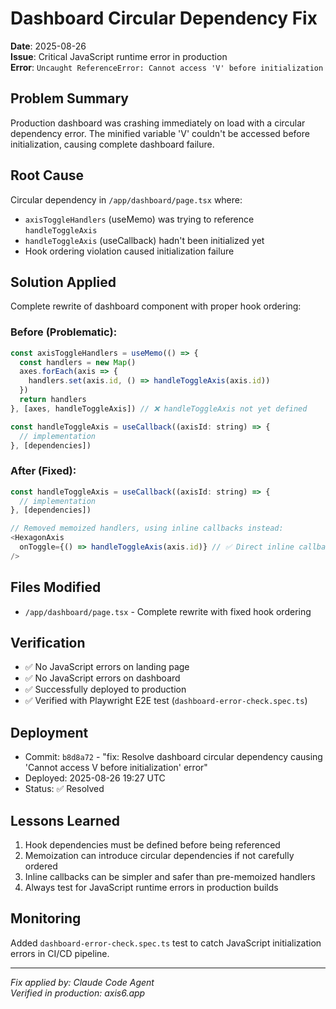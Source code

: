 # Dashboard Circular Dependency Fix
**Date**: 2025-08-26  
**Issue**: Critical JavaScript runtime error in production  
**Error**: `Uncaught ReferenceError: Cannot access 'V' before initialization`

## Problem Summary
Production dashboard was crashing immediately on load with a circular dependency error. The minified variable 'V' couldn't be accessed before initialization, causing complete dashboard failure.

## Root Cause
Circular dependency in `/app/dashboard/page.tsx` where:
- `axisToggleHandlers` (useMemo) was trying to reference `handleToggleAxis`
- `handleToggleAxis` (useCallback) hadn't been initialized yet
- Hook ordering violation caused initialization failure

## Solution Applied
Complete rewrite of dashboard component with proper hook ordering:

### Before (Problematic):
```javascript
const axisToggleHandlers = useMemo(() => {
  const handlers = new Map()
  axes.forEach(axis => {
    handlers.set(axis.id, () => handleToggleAxis(axis.id))
  })
  return handlers
}, [axes, handleToggleAxis]) // ❌ handleToggleAxis not yet defined

const handleToggleAxis = useCallback((axisId: string) => {
  // implementation
}, [dependencies])
```

### After (Fixed):
```javascript
const handleToggleAxis = useCallback((axisId: string) => {
  // implementation  
}, [dependencies])

// Removed memoized handlers, using inline callbacks instead:
<HexagonAxis 
  onToggle={() => handleToggleAxis(axis.id)} // ✅ Direct inline callback
/>
```

## Files Modified
- `/app/dashboard/page.tsx` - Complete rewrite with fixed hook ordering

## Verification
- ✅ No JavaScript errors on landing page
- ✅ No JavaScript errors on dashboard  
- ✅ Successfully deployed to production
- ✅ Verified with Playwright E2E test (`dashboard-error-check.spec.ts`)

## Deployment
- Commit: `b8d8a72` - "fix: Resolve dashboard circular dependency causing 'Cannot access V before initialization' error"
- Deployed: 2025-08-26 19:27 UTC
- Status: ✅ Resolved

## Lessons Learned
1. Hook dependencies must be defined before being referenced
2. Memoization can introduce circular dependencies if not carefully ordered
3. Inline callbacks can be simpler and safer than pre-memoized handlers
4. Always test for JavaScript runtime errors in production builds

## Monitoring
Added `dashboard-error-check.spec.ts` test to catch JavaScript initialization errors in CI/CD pipeline.

---
*Fix applied by: Claude Code Agent*  
*Verified in production: axis6.app*